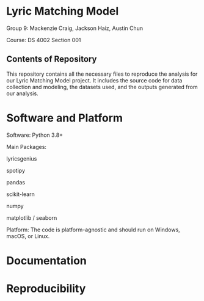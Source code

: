 # Lyric Matching Model
Group 9: Mackenzie Craig, Jackson Haiz, Austin Chun

Course: DS 4002 Section 001
## Contents of Repository
This repository contains all the necessary files to reproduce the analysis for our Lyric Matching Model project. It includes the source code for data collection and modeling, the datasets used, and the outputs generated from our analysis.

# Software and Platform
Software: Python 3.8+

Main Packages:

lyricsgenius

spotipy

pandas

scikit-learn

numpy

matplotlib / seaborn

Platform: The code is platform-agnostic and should run on Windows, macOS, or Linux.

# Documentation



# Reproducibility

